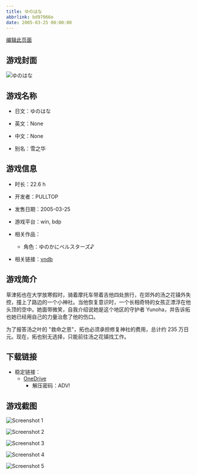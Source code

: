 ```yaml
---
title: ゆのはな
abbrlink: bd97066e
date: 2005-03-25 00:00:00
---
```

[编辑此页面](https://github.com/ACG-3/ADV3-source/blob/main/source/_posts/games/%E3%81%8A%E9%A1%98%E3%81%84%E3%81%8A%E6%98%9F%E3%81%95%E3%81%BE.md)

## 游戏封面

![ゆのはな](https://pan.timero.xyz/onedrive/img_lib_001/%E3%81%8A%E9%A1%98%E3%81%84%E3%81%8A%E6%98%9F%E3%81%95%E3%81%BE_cover.avif)


## 游戏名称

- 日文：ゆのはな
- 英文：None
- 中文：None

- 别名：雪之华


## 游戏信息

- 时长：22.6 h
- 开发者：PULLTOP
- 发售日期：2005-03-25
- 游戏平台：win, bdp
- 相关作品：
   - 角色：ゆのかにベルスターズ♪

- 相关链接：[vndb](https://vndb.org/v16)


## 游戏简介

草津拓也在大学放寒假时，骑着摩托车带着吉他四处旅行，在郊外的汤之花镇外失控，撞上了路边的一个小神社。当他恢复意识时，一个长相奇特的女孩正漂浮在他头顶的空中。她面带微笑，自我介绍说她是这个地区的守护者 Yunoha，并告诉拓也她已经用自己的力量治愈了他的伤口。

为了报答汤之叶的 "救命之恩"，拓也必须承担修复神社的费用，总计约 235 万日元。现在，拓也别无选择，只能前往汤之花镇找工作。


## 下载链接

- 稳定链接：
    - [OneDrive](https://pan.timero.xyz/onedrive/adv_lib_001/%E3%81%8A%E9%A1%98%E3%81%84%E3%81%8A%E6%98%9F%E3%81%95%E3%81%BE)
        - 解压密码：ADV!



## 游戏截图


![Screenshot 1](https://pan.timero.xyz/onedrive/img_lib_001/%E3%81%8A%E9%A1%98%E3%81%84%E3%81%8A%E6%98%9F%E3%81%95%E3%81%BE_Screenshot_1.avif)

![Screenshot 2](https://pan.timero.xyz/onedrive/img_lib_001/%E3%81%8A%E9%A1%98%E3%81%84%E3%81%8A%E6%98%9F%E3%81%95%E3%81%BE_Screenshot_2.avif)

![Screenshot 3](https://pan.timero.xyz/onedrive/img_lib_001/%E3%81%8A%E9%A1%98%E3%81%84%E3%81%8A%E6%98%9F%E3%81%95%E3%81%BE_Screenshot_3.avif)

![Screenshot 4](https://pan.timero.xyz/onedrive/img_lib_001/%E3%81%8A%E9%A1%98%E3%81%84%E3%81%8A%E6%98%9F%E3%81%95%E3%81%BE_Screenshot_4.avif)

![Screenshot 5](https://pan.timero.xyz/onedrive/img_lib_001/%E3%81%8A%E9%A1%98%E3%81%84%E3%81%8A%E6%98%9F%E3%81%95%E3%81%BE_Screenshot_5.avif)

